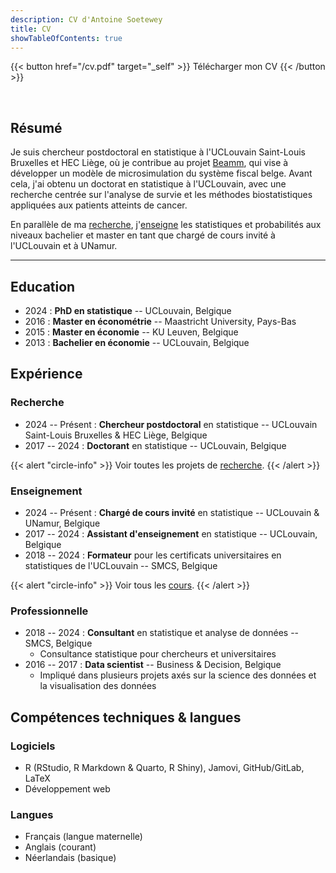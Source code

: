 ```yaml
---
description: CV d'Antoine Soetewey
title: CV
showTableOfContents: true
---
```


{{< button href="/cv.pdf" target="_self" >}}
Télécharger mon CV
{{< /button >}}

<br>

## Résumé

Je suis chercheur postdoctoral en statistique à l'UCLouvain Saint-Louis Bruxelles et HEC Liège, où je contribue au projet [Beamm](https://beamm.brussels/), qui vise à développer un modèle de microsimulation du système fiscal belge. Avant cela, j'ai obtenu un doctorat en statistique à l'UCLouvain, avec une recherche centrée sur l'analyse de survie et les méthodes biostatistiques appliquées aux patients atteints de cancer.

En parallèle de ma [recherche](/fr/research/), j'[enseigne](/fr/teaching/) les statistiques et probabilités aux niveaux bachelier et master en tant que chargé de cours invité à l'UCLouvain et à UNamur.

---

## Education

- 2024 : **PhD en statistique** -- UCLouvain, Belgique
- 2016 : **Master en économétrie** -- Maastricht University, Pays-Bas
- 2015 : **Master en économie** -- KU Leuven, Belgique
- 2013 : **Bachelier en économie** -- UCLouvain, Belgique

## Expérience

### Recherche

- 2024 -- Présent : **Chercheur postdoctoral** en statistique -- UCLouvain Saint-Louis Bruxelles & HEC Liège, Belgique
- 2017 -- 2024 : **Doctorant** en statistique -- UCLouvain, Belgique

{{< alert "circle-info" >}}
Voir toutes les projets de [recherche](/fr/research/).
{{< /alert >}}

### Enseignement

- 2024 -- Présent : **Chargé de cours invité** en statistique -- UCLouvain & UNamur, Belgique
- 2017 -- 2024 : **Assistant d'enseignement** en statistique -- UCLouvain, Belgique
- 2018 -- 2024 : **Formateur** pour les certificats universitaires en statistiques de l'UCLouvain -- SMCS, Belgique

{{< alert "circle-info" >}}
Voir tous les [cours](/fr/teaching/).
{{< /alert >}}

### Professionnelle

- 2018 -- 2024 : **Consultant** en statistique et analyse de données -- SMCS, Belgique
  + Consultance statistique pour chercheurs et universitaires
- 2016 -- 2017 : **Data scientist** -- Business & Decision, Belgique
  + Impliqué dans plusieurs projets axés sur la science des données et la visualisation des données

## Compétences techniques & langues

### Logiciels

- R (RStudio, R Markdown & Quarto, R Shiny), Jamovi, GitHub/GitLab, LaTeX
- Développement web

### Langues

- Français (langue maternelle)
- Anglais (courant)
- Néerlandais (basique)
